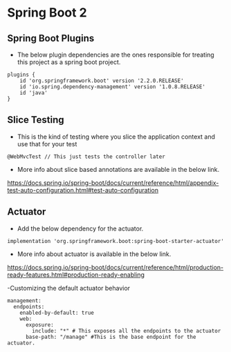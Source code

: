 # Spring Boot 2

## Spring Boot Plugins

-   The below plugin dependencies are the ones responsible for treating this project as a spring boot project. 

```youtrack
plugins {
	id 'org.springframework.boot' version '2.2.0.RELEASE'
	id 'io.spring.dependency-management' version '1.0.8.RELEASE'
	id 'java'
}
```


## Slice Testing

-   This is the kind of testing where you slice the application context and use that for your test

```youtrack
@WebMvcTest // This just tests the controller later

```

- More info about slice based annotations are available in the below link.


https://docs.spring.io/spring-boot/docs/current/reference/html/appendix-test-auto-configuration.html#test-auto-configuration

## Actuator

- Add the below dependency for the actuator.
```youtrack
implementation 'org.springframework.boot:spring-boot-starter-actuator'
```

-   More info about actuator is available in the below link.

https://docs.spring.io/spring-boot/docs/current/reference/html/production-ready-features.html#production-ready-enabling

-Customizing the default actuator behavior

```youtrack
management:
  endpoints:
    enabled-by-default: true
    web:
      exposure:
        include: "*" # This exposes all the endpoints to the actuator
      base-path: "/manage" #This is the base endpoint for the actuator.

```